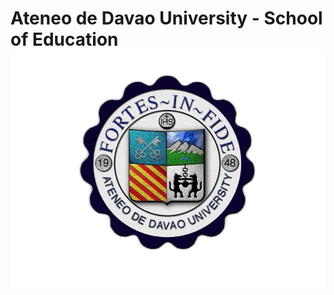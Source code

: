 # Ateneo de Davao University - School of Education ![alt text](https://github.com/DcBBlvr21/itelective3-web/blob/main/AdDU%20Logo.png "width=600 height=300")
